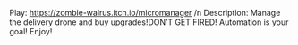 Play: https://zombie-walrus.itch.io/micromanager /n
Description: Manage the delivery drone and buy upgrades!DON’T GET FIRED! Automation is your goal! Enjoy!
